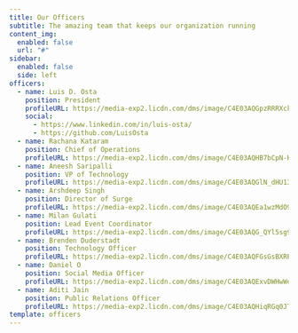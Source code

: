 ```yaml
---
title: Our Officers
subtitle: The amazing team that keeps our organization running
content_img:
  enabled: false
  url: "#"
sidebar:
  enabled: false
  side: left
officers:
  - name: Luis D. Osta
    position: President
    profileURL: https://media-exp2.licdn.com/dms/image/C4E03AQGpzRRRXckHvw/profile-displayphoto-shrink_200_200/0?e=1583971200&v=beta&t=s2E8VA1K4_L0IMVd0T-qnmgsJIywskfWsJRwaIFnDkU
    social:
      - https://www.linkedin.com/in/luis-osta/
      - https://github.com/LuisOsta
  - name: Rachana Kataram
    position: Chief of Operations
    profileURL: https://media-exp2.licdn.com/dms/image/C4E03AQHB7bCpN-KE4w/profile-displayphoto-shrink_200_200/0?e=1583971200&v=beta&t=YxV3LtoeiMaxpPrdk_VVHD_tGTe4v1Ho6cxLrJB3m-k
  - name: Aneesh Saripalli
    position: VP of Technology
    profileURL: https://media-exp2.licdn.com/dms/image/C4E03AQGlN_dHU13ixw/profile-displayphoto-shrink_200_200/0?e=1583971200&v=beta&t=_z0sOaIXFvkkCv_5R8GpV2Cc8rcqLytlacUDQMqZtFw
  - name: Arshdeep Singh
    position: Director of Surge
    profileURL: https://media-exp2.licdn.com/dms/image/C4E03AQEa1wzMdO92gA/profile-displayphoto-shrink_200_200/0?e=1583971200&v=beta&t=d3KPb1uRI9RXK-IAn2zFJFT9kRwAyPk9PYk1qTET2iM
  - name: Milan Gulati
    position: Lead Event Coordinator
    profileURL: https://media-exp2.licdn.com/dms/image/C4E03AQG_QYl5sg9kJw/profile-displayphoto-shrink_200_200/0?e=1583971200&v=beta&t=ZI1hO1lgmsRcQWMMRKNU0m8dQmQtCOBQy3pIUHW9wZQ
  - name: Brenden Duderstadt
    position: Technology Officer
    profileURL: https://media-exp2.licdn.com/dms/image/C4E03AQFGsGsBXRP_XA/profile-displayphoto-shrink_200_200/0?e=1583971200&v=beta&t=hwOfryvMtU_gLMU6DbAH-izbu1OPictocyWd7kR2e30
  - name: Daniel O
    position: Social Media Officer
    profileURL: https://media-exp2.licdn.com/dms/image/C4E03AQExvDWHwWejnA/profile-displayphoto-shrink_200_200/0?e=1583971200&v=beta&t=HVR81GbMb96DaIKdYJdoB0AGL87p4pgIgIvcWi9phok
  - name: Aditi Jain
    position: Public Relations Officer
    profileURL: https://media-exp2.licdn.com/dms/image/C4E03AQHiqRGq0JTlIg/profile-displayphoto-shrink_200_200/0?e=1583971200&v=beta&t=FH-yL5RI3rLFP0mwxcbRCqFmt1tGexhpho-K2uxgbV8
template: officers
---
```

